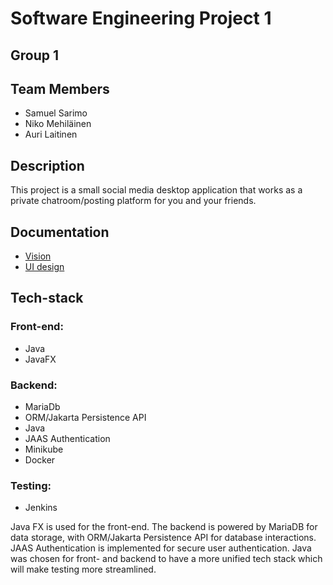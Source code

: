 # Software Engineering Project 1
## Group 1
## Team Members
* Samuel Sarimo
* Niko Mehiläinen
* Auri Laitinen
## Description
This project is a small social media desktop application that works as a private chatroom/posting platform for you and your friends.
## Documentation
* [Vision](https://github.com/samuelms123/OTP-1/blob/main/documents/vision.md)
* [UI design](https://github.com/samuelms123/OTP-1/tree/main/documents/FigmaUI)
## Tech-stack
### Front-end:
* Java
* JavaFX
### Backend:
* MariaDb
* ORM/Jakarta Persistence API
* Java
* JAAS Authentication
* Minikube
* Docker
### Testing:
* Jenkins

Java FX is used for the front-end. The backend is powered by MariaDB for data storage, with ORM/Jakarta Persistence API for database interactions. JAAS Authentication is implemented for secure user authentication. Java was chosen for front- and backend to have a more unified tech stack which will make testing more streamlined. 
